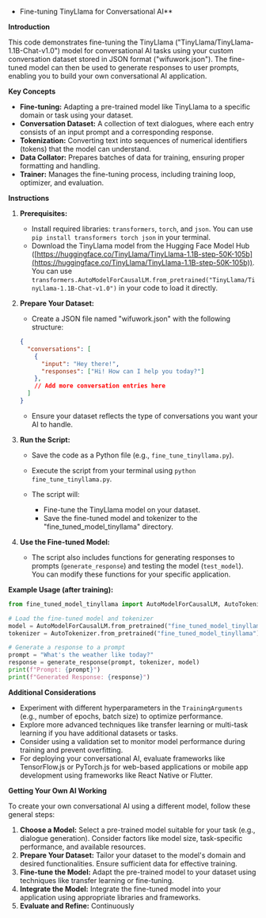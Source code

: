 
* Fine-tuning TinyLlama for Conversational AI**

**Introduction**

This code demonstrates fine-tuning the TinyLlama ("TinyLlama/TinyLlama-1.1B-Chat-v1.0") model for conversational AI tasks using your custom conversation dataset stored in JSON format ("wifuwork.json"). The fine-tuned model can then be used to generate responses to user prompts, enabling you to build your own conversational AI application.

**Key Concepts**

- **Fine-tuning:** Adapting a pre-trained model like TinyLlama to a specific domain or task using your dataset.
- **Conversation Dataset:** A collection of text dialogues, where each entry consists of an input prompt and a corresponding response.
- **Tokenization:** Converting text into sequences of numerical identifiers (tokens) that the model can understand.
- **Data Collator:** Prepares batches of data for training, ensuring proper formatting and handling.
- **Trainer:** Manages the fine-tuning process, including training loop, optimizer, and evaluation.

**Instructions**

1. **Prerequisites:**
   - Install required libraries: `transformers`, `torch`, and `json`. You can use `pip install transformers torch json` in your terminal.
   - Download the TinyLlama model from the Hugging Face Model Hub ([https://huggingface.co/TinyLlama/TinyLlama-1.1B-step-50K-105b](https://huggingface.co/TinyLlama/TinyLlama-1.1B-step-50K-105b)). You can use `transformers.AutoModelForCausalLM.from_pretrained("TinyLlama/TinyLlama-1.1B-Chat-v1.0")` in your code to load it directly.

2. **Prepare Your Dataset:**
   - Create a JSON file named "wifuwork.json" with the following structure:

   ```json
   {
     "conversations": [
       {
         "input": "Hey there!",
         "responses": ["Hi! How can I help you today?"]
       },
       // Add more conversation entries here
     ]
   }
   ```

   - Ensure your dataset reflects the type of conversations you want your AI to handle.

3. **Run the Script:**
   - Save the code as a Python file (e.g., `fine_tune_tinyllama.py`).
   - Execute the script from your terminal using `python fine_tune_tinyllama.py`.

   - The script will:
     - Fine-tune the TinyLlama model on your dataset.
     - Save the fine-tuned model and tokenizer to the "fine_tuned_model_tinyllama" directory.

4. **Use the Fine-tuned Model:**
   - The script also includes functions for generating responses to prompts (`generate_response`) and testing the model (`test_model`). You can modify these functions for your specific application.

**Example Usage (after training):**

```python
from fine_tuned_model_tinyllama import AutoModelForCausalLM, AutoTokenizer, generate_response

# Load the fine-tuned model and tokenizer
model = AutoModelForCausalLM.from_pretrained("fine_tuned_model_tinyllama")
tokenizer = AutoTokenizer.from_pretrained("fine_tuned_model_tinyllama")

# Generate a response to a prompt
prompt = "What's the weather like today?"
response = generate_response(prompt, tokenizer, model)
print(f"Prompt: {prompt}")
print(f"Generated Response: {response}")
```

**Additional Considerations**

- Experiment with different hyperparameters in the `TrainingArguments` (e.g., number of epochs, batch size) to optimize performance.
- Explore more advanced techniques like transfer learning or multi-task learning if you have additional datasets or tasks.
- Consider using a validation set to monitor model performance during training and prevent overfitting.
- For deploying your conversational AI, evaluate frameworks like TensorFlow.js or PyTorch.js for web-based applications or mobile app development using frameworks like React Native or Flutter.

**Getting Your Own AI Working**

To create your own conversational AI using a different model, follow these general steps:

1. **Choose a Model:** Select a pre-trained model suitable for your task (e.g., dialogue generation). Consider factors like model size, task-specific performance, and available resources.
2. **Prepare Your Dataset:** Tailor your dataset to the model's domain and desired functionalities. Ensure sufficient data for effective training.
3. **Fine-tune the Model:** Adapt the pre-trained model to your dataset using techniques like transfer learning or fine-tuning.
4. **Integrate the Model:** Integrate the fine-tuned model into your application using appropriate libraries and frameworks.
5. **Evaluate and Refine:** Continuously
